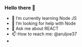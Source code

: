 ### Hello there 👋


- 🌱 I’m currently learning Node JS
- 🤔 I’m looking for help with Node
- 💬 Ask me about REACT
- 📫 How to reach me: @aruljoe37
- 


<!--
**JOEMN96/JOEMN96** is a ✨ _special_ ✨ repository because its `README.md` (this file) appears on your GitHub profile.

Here are some ideas to get you started:

- 🔭 I’m currently working on ...
- 🌱 I’m currently learning Node JS
- 👯 I’m looking to collaborate on ...
- 🤔 I’m looking for help with Node
- 💬 Ask me about REACT
- 📫 How to reach me: @aruljoe37

-->
